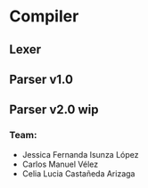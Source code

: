 # Compiler

## Lexer

## Parser v1.0

## Parser v2.0 wip

### Team:
- Jessica Fernanda Isunza López
- Carlos Manuel Vélez
- Celia Lucia Castañeda Arizaga
